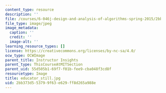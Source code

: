 ```yaml
---
content_type: resource
description: ''
file: /courses/6-046j-design-and-analysis-of-algorithms-spring-2015/2bb373d553799f63e629ff8d265a988e_educator_still.jpg
file_type: image/jpeg
image_metadata:
  caption: ''
  credit: ''
  image-alt: ''
learning_resource_types: []
license: https://creativecommons.org/licenses/by-nc-sa/4.0/
ocw_type: OCWImage
parent_title: Instructor Insights
parent_type: ThisCourseAtMITSection
parent_uid: 55d505b1-69f7-f01b-fee9-cba048f3cd8f
resourcetype: Image
title: educator_still.jpg
uid: 2bb373d5-5379-9f63-e629-ff8d265a988e
---
```

